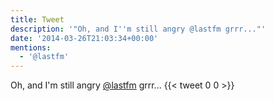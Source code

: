 ```yaml
---
title: Tweet
description: '"Oh, and I''m still angry @lastfm grrr..."'
date: '2014-03-26T21:03:34+00:00'
mentions:
  - '@lastfm'
---
```

Oh, and I'm still angry [@lastfm](https://twitter.com/@lastfm) grrr...
      {{< tweet 0 0 >}}
    
